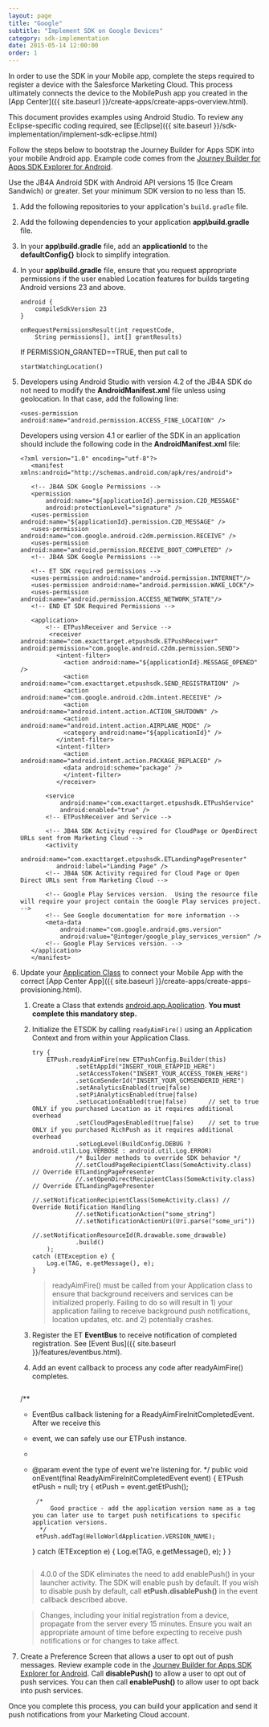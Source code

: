 ```yaml
---
layout: page
title: "Google"
subtitle: "Implement SDK on Google Devices"
category: sdk-implementation
date: 2015-05-14 12:00:00
order: 1
---
```


In order to use the SDK in your Mobile app, complete the steps required to register a device with the Salesforce Marketing Cloud. This process ultimately connects the device to the MobilePush app you created in the [App Center]({{ site.baseurl }}/create-apps/create-apps-overview.html).

This document provides examples using Android Studio. To review any Eclipse-specific coding required, see [Eclipse]({{ site.baseurl }}/sdk-implementation/implement-sdk-eclipse.html)

Follow the steps below to bootstrap the Journey Builder for Apps SDK into your mobile Android app. Example code comes from the <a href="https://github.com/ExactTarget/JB4A-SDK-Android/tree/master/JB4A-SDK-Explorer" target="_blank">Journey Builder for Apps SDK Explorer for Android</a>.

Use the JB4A Android SDK with Android API versions 15 (Ice Cream Sandwich) or greater. Set your minimum SDK version to no less than 15.

1.  Add the following repositories to your application's `build.gradle` file.

    <script src="https://gist.github.com/sfmc-mobilepushsdk/83bd7b645aeaf4c586cd.js"></script>

1.  Add the following dependencies to your application **app\build.gradle** file.

    <script src="https://gist.github.com/sfmc-mobilepushsdk/086bd8b65afc8d99c222.js"></script>

1.  In your **app\build.gradle** file, add an **applicationId** to the **defaultConfig{}** block to simplify integration.

    <script src="https://gist.github.com/sfmc-mobilepushsdk/f67cb31c44328870f6e1.js"></script>

1.  In your **app\build.gradle** file, ensure that you request appropriate permissions if the user enabled Location features for builds targeting Android versions 23 and above.

    ~~~
    android {
        compileSdkVersion 23
    }
    ~~~

    ~~~
    onRequestPermissionsResult(int requestCode,
        String permissions[], int[] grantResults)
    ~~~

    If PERMISSION_GRANTED==TRUE, then put call to

    ~~~
    startWatchingLocation()
    ~~~

1.  Developers using Android Studio with version 4.2 of the JB4A SDK do not need to modify the **AndroidManifest.xml** file unless using geolocation. In that case, add the following line:

    ~~~
    <uses-permission android:name="android.permission.ACCESS_FINE_LOCATION" />
    ~~~

    Developers using version 4.1 or earlier of the SDK in an application should include the following code in the **AndroidManifest.xml** file:

    ~~~
    <?xml version="1.0" encoding="utf-8"?>
       <manifest xmlns:android="http://schemas.android.com/apk/res/android">

       <!-- JB4A SDK Google Permissions -->
       <permission
           android:name="${applicationId}.permission.C2D_MESSAGE"
           android:protectionLevel="signature" />
       <uses-permission android:name="${applicationId}.permission.C2D_MESSAGE" />
       <uses-permission android:name="com.google.android.c2dm.permission.RECEIVE" />
       <uses-permission android:name="android.permission.RECEIVE_BOOT_COMPLETED" />
       <!-- JB4A SDK Google Permissions -->

       <!-- ET SDK required permissions -->
       <uses-permission android:name="android.permission.INTERNET"/>
       <uses-permission android:name="android.permission.WAKE_LOCK"/>
       <uses-permission android:name="android.permission.ACCESS_NETWORK_STATE"/>
       <!-- END ET SDK Required Permissions -->
          
       <application>
           <!-- ETPushReceiver and Service -->
            <receiver android:name="com.exacttarget.etpushsdk.ETPushReceiver" android:permission="com.google.android.c2dm.permission.SEND">
              <intent-filter>
                <action android:name="${applicationId}.MESSAGE_OPENED" />
                <action android:name="com.exacttarget.etpushsdk.SEND_REGISTRATION" />
                <action android:name="com.google.android.c2dm.intent.RECEIVE" />
                <action android:name="android.intent.action.ACTION_SHUTDOWN" />
                <action android:name="android.intent.action.AIRPLANE_MODE" />
                <category android:name="${applicationId}" />
              </intent-filter>
              <intent-filter>
                <action android:name="android.intent.action.PACKAGE_REPLACED" />
                <data android:scheme="package" />
                </intent-filter>
              </receiver>
   
           <service
               android:name="com.exacttarget.etpushsdk.ETPushService"
               android:enabled="true" />
           <!-- ETPushReceiver and Service -->

           <!-- JB4A SDK Activity required for CloudPage or OpenDirect URLs sent from Marketing Cloud -->
           <activity
              android:name="com.exacttarget.etpushsdk.ETLandingPagePresenter"
              android:label="Landing Page" />
           <!-- JB4A SDK Activity required for Cloud Page or Open Direct URLs sent from Marketing Cloud -->

           <!-- Google Play Services version.  Using the resource file will require your project contain the Google Play services project. -->
           <!-- See Google documentation for more information -->
           <meta-data
               android:name="com.google.android.gms.version"
               android:value="@integer/google_play_services_version" />
           <!-- Google Play Services version. -->
       </application>
       </manifest>
    ~~~
1.  Update your <a href="http://developer.android.com/reference/android/app/Application.html" target="_blank">Application Class</a> to connect your Mobile App with the correct [App Center App]({{ site.baseurl }}/create-apps/create-apps-provisioning.html).

    1.  Create a Class that extends <a href="http://developer.android.com/reference/android/app/Application.html" target="_blank">android.app.Application</a>. <b>You must complete this mandatory step.</b>

    1.  Initialize the ETSDK by calling `readyAimFire()` using an Application Context and from within your Application Class.

        ~~~
        try {
	        ETPush.readyAimFire(new ETPushConfig.Builder(this)
	        		.setEtAppId("INSERT_YOUR_ETAPPID_HERE")
	        		.setAccessToken("INSERT_YOUR_ACCESS_TOKEN_HERE")
	        		.setGcmSenderId("INSERT_YOUR_GCMSENDERID_HERE")
	        		.setAnalyticsEnabled(true|false)
	        		.setPiAnalyticsEnabled(true|false)
	        		.setLocationEnabled(true|false)      // set to true ONLY if you purchased Location as it requires additional overhead
	        		.setCloudPagesEnabled(true|false)    // set to true ONLY if you purchased RichPush as it requires additional overhead
	        		.setLogLevel(BuildConfig.DEBUG ? android.util.Log.VERBOSE : android.util.Log.ERROR)
	        		/* Builder methods to override SDK behavior */
	        		//.setCloudPageRecipientClass(SomeActivity.class) // Override ETLandingPagePresenter
	        		//.setOpenDirectRecipientClass(SomeActivity.class) // Override ETLandingPagePresenter
	        		//.setNotificationRecipientClass(SomeActivity.class) // Override Notification Handling
	        		//.setNotificationAction("some_string")
	        		//.setNotificationActionUri(Uri.parse("some_uri"))
	        		//.setNotificationResourceId(R.drawable.some_drawable)
	        		.build()
            );
        catch (ETException e) {
            Log.e(TAG, e.getMessage(), e);
        }
        ~~~

        > readyAimFire() must be called from your Application class to ensure that background receivers and services can be initialized properly.  Failing to do so will result in 1) your application failing to receive background push notifications, location updates, etc. and 2) potentially crashes.

    1.  Register the ET **EventBus** to receive notification of completed registration. See [Event Bus]({{ site.baseurl }}/features/eventbus.html).

    1.  Add an event callback to process any code after readyAimFire() completes.  

        ~~~
    /**
     * EventBus callback listening for a ReadyAimFireInitCompletedEvent. After we receive this
     * event, we can safely use our ETPush instance.
     *
     * @param event the type of event we're listening for.
     */
    public void onEvent(final ReadyAimFireInitCompletedEvent event) {
        ETPush etPush = null;
        try {
            etPush = event.getEtPush();

            /*
                Good practice - add the application version name as a tag you can later use to target push notifications to specific application versions.
             */
            etPush.addTag(HelloWorldApplication.VERSION_NAME);

        } catch (ETException e) {
            Log.e(TAG, e.getMessage(), e);
        }
    }
        ~~~
    
    > 4.0.0 of the SDK eliminates the need to add enablePush() in your launcher activity. The SDK will enable push by default. If you wish to disable push by default, call **etPush.disablePush()** in the event callback described above.

    > Changes, including your initial registration from a device, propagate from the server every 15 minutes.  Ensure you wait an appropriate amount of time before expecting to receive push notifications or for changes to take affect.

1. Create a Preference Screen that allows a user to opt out of push messages. Review example code in the <a href="https://github.com/ExactTarget/JB4A-SDK-Android/tree/master/JB4A-SDK-Explorer" target="_blank">Journey Builder for Apps SDK Explorer for Android</a>. Call **disablePush()** to allow a user to opt out of push services. You can then call **enablePush()** to allow user to opt back into push services.

Once you complete this process, you can build your application and send it push notifications from your Marketing Cloud account.